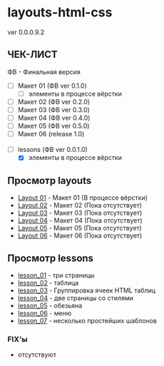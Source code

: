 # layouts-html-css
ver 0.0.0.9.2

## ЧЕК-ЛИСТ
ФВ - Финальная версия

- [ ] Макет 01 (ФВ ver 0.1.0)
  - [ ] элементы в процессе вёрстки
- [ ] Макет 02 (ФВ ver 0.2.0)
- [ ] Макет 03 (ФВ ver 0.3.0)
- [ ] Макет 04 (ФВ ver 0.4.0)
- [ ] Макет 05 (ФВ ver 0.5.0)
- [ ] Макет 06 (release 1.0) 
<br><br>
- [ ] lessons (ФВ ver 0.0.1.0)
  - [x] элементы в процессе вёрстки

## Просмотр layouts
- [Layout 01] - Макет 01 (В процессе вёрстки)
- [Layout 02] - Макет 02 (Пока отсутствует)
- [Layout 03] - Макет 03 (Пока отсутствует)
- [Layout 04] - Макет 04 (Пока отсутствует)
- [Layout 05] - Макет 05 (Пока отсутствует)
- [Layout 06] - Макет 06 (Пока отсутствует)

## Просмотр lessons
- [lesson_01] - три страницы
- [lesson_02] - таблица
- [lesson_03] - Группировка ячеек HTML таблиц
- [lesson_04] - две страницы со стилями
- [lesson_05] - обезьяна
- [lesson_06] - меню
- [lesson_07] - несколько простейших шаблонов

### FIX'ы
- отсутствуют

[Layout 01]: http://htmlpreview.github.io/?https://github.com/kroobeet/layouts-html-css/blob/master/LAYOUTS/01/index.html
[Layout 02]: http://htmlpreview.github.io/?https://github.com/kroobeet/layouts-html-css/blob/master/LAYOUTS/02/index.html
[Layout 03]: http://htmlpreview.github.io/?https://github.com/kroobeet/layouts-html-css/blob/master/LAYOUTS/03/index.html
[Layout 04]: http://htmlpreview.github.io/?https://github.com/kroobeet/layouts-html-css/blob/master/LAYOUTS/04/index.html
[Layout 05]: http://htmlpreview.github.io/?https://github.com/kroobeet/layouts-html-css/blob/master/LAYOUTS/05/index.html
[Layout 06]: http://htmlpreview.github.io/?https://github.com/kroobeet/layouts-html-css/blob/master/LAYOUTS/06/index.html

[lesson_01]: http://htmlpreview.github.io/?https://github.com/kroobeet/layouts-html-css/blob/master/LAYOUTS/lessons/lesson_01/page_1.html
[lesson_02]: http://htmlpreview.github.io/?https://github.com/kroobeet/layouts-html-css/blob/master/LAYOUTS/lessons/lesson_02/index.html
[lesson_03]: http://htmlpreview.github.io/?https://github.com/kroobeet/layouts-html-css/blob/master/LAYOUTS/lessons/lesson_03/index.html
[lesson_04]: http://htmlpreview.github.io/?https://github.com/kroobeet/layouts-html-css/blob/master/LAYOUTS/lessons/lesson_04/page_1.html
[lesson_05]: http://htmlpreview.github.io/?https://github.com/kroobeet/layouts-html-css/blob/master/LAYOUTS/lessons/lesson_05/index.html
[lesson_06]: http://htmlpreview.github.io/?https://github.com/kroobeet/layouts-html-css/blob/master/LAYOUTS/lessons/lesson_06/index.html
[lesson_07]: http://htmlpreview.github.io/?https://github.com/kroobeet/layouts-html-css/blob/master/LAYOUTS/lessons/lesson_07/01/index.html